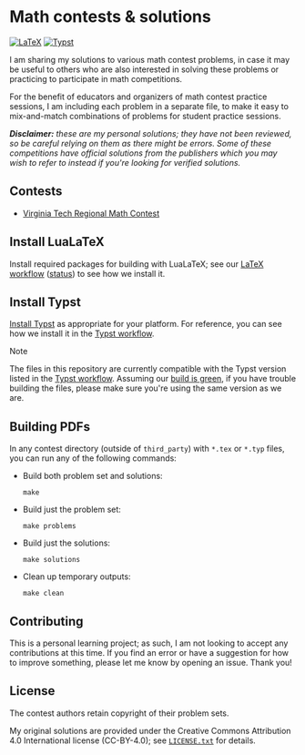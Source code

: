 # Math contests & solutions

[![LaTeX][latex-ci-badge]][latex-ci-url]
[![Typst][typst-ci-badge]][typst-ci-url]

[latex-ci-badge]: https://github.com/mbrukman/math-contests/actions/workflows/latex.yaml/badge.svg?query=branch%3Amain
[latex-ci-url]: https://github.com/mbrukman/math-contests/actions/workflows/latex.yaml?query=branch%3Amain
[typst-ci-badge]: https://github.com/mbrukman/math-contests/actions/workflows/typst.yaml/badge.svg?query=branch%3Amain
[typst-ci-url]: https://github.com/mbrukman/math-contests/actions/workflows/typst.yaml?query=branch%3Amain

I am sharing my solutions to various math contest problems, in case it may be
useful to others who are also interested in solving these problems or
practicing to participate in math competitions.

For the benefit of educators and organizers of math contest practice sessions,
I am including each problem in a separate file, to make it easy to
mix-and-match combinations of problems for student practice sessions.

_**Disclaimer:** these are my personal solutions; they have not been reviewed,
so be careful relying on them as there might be errors. Some of these
competitions have official solutions from the publishers which you may wish to
refer to instead if you're looking for verified solutions._

## Contests

* [Virginia Tech Regional Math Contest](vtrmc)

## Install LuaLaTeX

Install required packages for building with LuaLaTeX; see our [LaTeX
workflow][latex-workflow] ([status][latex-workflow-status]) to see how we
install it.

## Install Typst

[Install Typst][install-typst] as appropriate for your platform. For
reference, you can see how we install it in the [Typst workflow][typst-workflow].

> [!NOTE]
> The files in this repository are currently compatible with the Typst version
> listed in the [Typst workflow][typst-workflow]. Assuming our [build is
> green][typst-workflow-status], if you have trouble building the files, please
> make sure you're using the same version as we are.

## Building PDFs

In any contest directory (outside of `third_party`) with `*.tex` or `*.typ`
files, you can run any of the following commands:

* Build both problem set and solutions:

  ```
  make
  ```

* Build just the problem set:

  ```
  make problems
  ```

* Build just the solutions:

  ```
  make solutions
  ```

* Clean up temporary outputs:

  ```
  make clean
  ```

## Contributing

This is a personal learning project; as such, I am not looking to accept any
contributions at this time. If you find an error  or have a suggestion for how
to improve something, please let me know by opening an issue. Thank you!

## License

The contest authors retain copyright of their problem sets.

My original solutions are provided under the Creative Commons Attribution 4.0
International license (CC-BY-4.0); see [`LICENSE.txt`](LICENSE.txt) for
details.

[install-typst]: https://github.com/typst/typst?tab=readme-ov-file#installation
[latex-workflow]: .github/workflows/latex.yaml
[latex-workflow-status]: https://github.com/mbrukman/math-contests/actions/workflows/latex.yaml?query=branch%3Amain
[typst-workflow]: .github/workflows/typst.yaml
[typst-workflow-status]: https://github.com/mbrukman/math-contests/actions/workflows/typst.yaml?query=branch%3Amain
